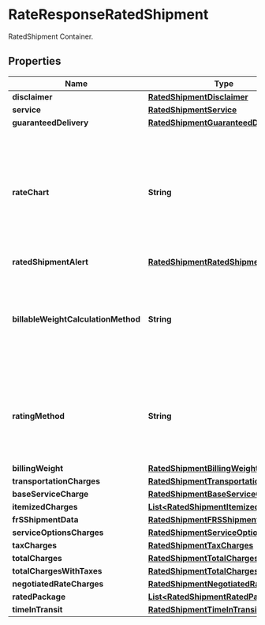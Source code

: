 

# RateResponseRatedShipment

RatedShipment Container.

## Properties

| Name | Type | Description | Notes |
|------------ | ------------- | ------------- | -------------|
|**disclaimer** | [**RatedShipmentDisclaimer**](RatedShipmentDisclaimer.md) |  |  [optional] |
|**service** | [**RatedShipmentService**](RatedShipmentService.md) |  |  |
|**guaranteedDelivery** | [**RatedShipmentGuaranteedDelivery**](RatedShipmentGuaranteedDelivery.md) |  |  [optional] |
|**rateChart** | **String** | Rate Type with which Shipment is rated. Possible RateChart values for different regions will be:  US 48 origin:  1 � Daily Rates  3 � Standard List Rates  4 � Retail Rates.  Alaska/Hawaii origin: 1 � Daily Rates  3 � Standard List Rates  4 � Retail Rates.   All Other origins: 1 � Rates  5 - Regional Rates  6 - General List Rates.  3 and 4 do not apply |  [optional] |
|**ratedShipmentAlert** | [**RatedShipmentRatedShipmentAlert**](RatedShipmentRatedShipmentAlert.md) |  |  [optional] |
|**billableWeightCalculationMethod** | **String** | Indicates whether the billable weight calculation method is utilized at the package or shipment level.  This information will be returned only if RatingMethodRequestedIndicator is present in the request.  Possible values: 01 &#x3D; Shipment Billable Weight 02 &#x3D; Package Billable Weight |  [optional] |
|**ratingMethod** | **String** | Indicates whether the Shipment was rated at the shipment-level or the package-level. This information will be returned only if RatingMethodRequestedIndicator is present in the request.  Possible values: 01 &#x3D; Shipment level 02 &#x3D; Package level |  [optional] |
|**billingWeight** | [**RatedShipmentBillingWeight**](RatedShipmentBillingWeight.md) |  |  |
|**transportationCharges** | [**RatedShipmentTransportationCharges**](RatedShipmentTransportationCharges.md) |  |  |
|**baseServiceCharge** | [**RatedShipmentBaseServiceCharge**](RatedShipmentBaseServiceCharge.md) |  |  [optional] |
|**itemizedCharges** | [**List&lt;RatedShipmentItemizedCharges&gt;**](RatedShipmentItemizedCharges.md) |  |  [optional] |
|**frSShipmentData** | [**RatedShipmentFRSShipmentData**](RatedShipmentFRSShipmentData.md) |  |  [optional] |
|**serviceOptionsCharges** | [**RatedShipmentServiceOptionsCharges**](RatedShipmentServiceOptionsCharges.md) |  |  |
|**taxCharges** | [**RatedShipmentTaxCharges**](RatedShipmentTaxCharges.md) |  |  [optional] |
|**totalCharges** | [**RatedShipmentTotalCharges**](RatedShipmentTotalCharges.md) |  |  |
|**totalChargesWithTaxes** | [**RatedShipmentTotalChargesWithTaxes**](RatedShipmentTotalChargesWithTaxes.md) |  |  [optional] |
|**negotiatedRateCharges** | [**RatedShipmentNegotiatedRateCharges**](RatedShipmentNegotiatedRateCharges.md) |  |  [optional] |
|**ratedPackage** | [**List&lt;RatedShipmentRatedPackage&gt;**](RatedShipmentRatedPackage.md) |  |  |
|**timeInTransit** | [**RatedShipmentTimeInTransit**](RatedShipmentTimeInTransit.md) |  |  [optional] |



